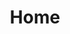 ---
home: true
index: false
title: Home
heroText: YouTubeSessionGenerator
heroImage: logo.png
tagline: Generate valid trusted sessions for YouTube including VisitorData, PoTokens & RolloutTokens.
actions:
  - text: Getting Started
    link: /guide/getting-started.html
    type: primary

  - text: About
    link: /guide/

highlights:
  - header: 
    features:
      - title: Trusted Sessions
        details: Generate sessions that pass YouTube’s anti-bot checks - unlock access to protected endpoints

      - title: Easy to Use
        details: Just a few lines of code required - no need to worry about the low-level details
		
      - title: Configurable
        details: Built for .NET with flexible config & pluggable JS environment support - no browser needed
---